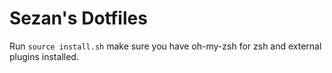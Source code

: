 # Sezan's Dotfiles

Run `source install.sh` make sure you have oh-my-zsh for zsh and external plugins installed.
